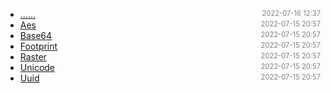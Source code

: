 - [......]()<span style="font-size:.8em;float:right"><span style="color:orange"></span><span style="padding-left:2em;color:gray;">2022-07-16 12:37</span></span>
- [Aes](aes)<span style="font-size:.8em;float:right"><span style="color:orange"></span><span style="padding-left:2em;color:gray;">2022-07-15 20:57</span></span>
- [Base64](base64)<span style="font-size:.8em;float:right"><span style="color:orange"></span><span style="padding-left:2em;color:gray;">2022-07-15 20:57</span></span>
- [Footprint](footprint)<span style="font-size:.8em;float:right"><span style="color:orange"></span><span style="padding-left:2em;color:gray;">2022-07-15 20:57</span></span>
- [Raster](image)<span style="font-size:.8em;float:right"><span style="color:orange"></span><span style="padding-left:2em;color:gray;">2022-07-15 20:57</span></span>
- [Unicode](unicode)<span style="font-size:.8em;float:right"><span style="color:orange"></span><span style="padding-left:2em;color:gray;">2022-07-15 20:57</span></span>
- [Uuid](uuid)<span style="font-size:.8em;float:right"><span style="color:orange"></span><span style="padding-left:2em;color:gray;">2022-07-15 20:57</span></span>
